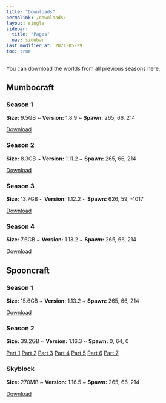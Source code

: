 ```yaml
---
title: "Downloads"
permalink: /downloads/
layout: single
sidebar:
  title: "Pages"
  nav: sidebar
last_modified_at: 2021-05-29
toc: true
---
```


You can download the worlds from all previous seasons here.

## Mumbocraft

### Season 1

**Size:** 9.5GB ~ 
**Version:** 1.8.9 ~
**Spawn:** 265, 66, 214

[Download](http://www.mediafire.com/file/ca6mr90b6h45gvx/MumboCraft-Season-1.zip/file)

### Season 2

**Size:** 8.3GB ~
**Version:** 1.11.2 ~
**Spawn:** 265, 66, 214

[Download](http://www.mediafire.com/file/vhozy3h291n581q/MJS2.zip/file)

### Season 3

**Size:** 13.7GB ~ 
**Version:** 1.12.2 ~ 
**Spawn:** 626, 59, -1017

[Download](http://www.mediafire.com/file/jan5r73svslhfsj/MumboCraft-Season-3.zip/file)

### Season 4

**Size:** 7.6GB ~ 
**Version:** 1.13.2 ~ 
**Spawn:** 265, 66, 214

[Download](http://www.mediafire.com/file/muyyxteuby5hwlr/Mumbocraft_s4.zip/file)

## Spooncraft

### Season 1

**Size:** 15.6GB ~ 
**Version:** 1.13.2 ~
**Spawn:** 265, 66, 214

[Download](http://www.mediafire.com/file/ajxt79e9lp9iw5t/spooncraft_s1.zip/file)

### Season 2

**Size:** 39.2GB ~
**Version:** 1.16.3 ~
**Spawn:** 0, 64, 0

[Part 1](https://www.mediafire.com/file/ziov0n8src4xw4n/Spooncraft_S2.zip.001/file) 
[Part 2](https://www.mediafire.com/file/ynf79fyzkukq7ca/Spooncraft_S2.zip.002/file) 
[Part 3](https://www.mediafire.com/file/ti91cnanboh7h0g/Spooncraft_S2.zip.003/file) 
[Part 4](https://www.mediafire.com/file/z4dx54cy7zhgyaj/Spooncraft_S2.zip.004/file) 
[Part 5](https://www.mediafire.com/file/nxruykx9tkdgyus/Spooncraft_S2.zip.005/file) 
[Part 6](https://www.mediafire.com/file/bwo1wb1cu2q1kni/Spooncraft_S2.zip.006/file) 
[Part 7](https://www.mediafire.com/file/klr5owvxmqy3p43/Spooncraft_S2.zip.007/file)

### Skyblock

**Size:** 270MB ~
**Version:** 1.16.5 ~
**Spawn:** 265, 66, 214

[Download](https://drive.google.com/file/d/1Dy-Fh_C22fp4l5AhZB4Qvf7l7SMZg3Ce/view?usp=sharing)
